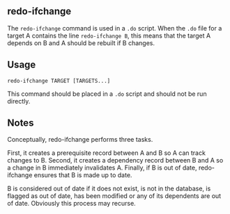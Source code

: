 ## redo-ifchange

The `redo-ifchange` command is used in a `.do` script. When the `.do` file for a target A contains the
line `redo-ifchange B`, this means that the target A depends on B and A should be rebuilt if B
changes. 

## Usage

    redo-ifchange TARGET [TARGETS...]

This command should be placed in a `.do` script and should not be run directly.

## Notes

Conceptually, redo-ifchange performs three tasks.

First, it creates a prerequisite record between A and B so A can track changes to B.
Second, it creates a dependency record between B and A so a change in B immediately invalidates  A.
Finally, if B is out of date, redo-ifchange ensures that B is made up to date.

B is considered out of date if it does not exist, is not in the database, is flagged as out of date, 
has been modified or any of its dependents are out of date. Obviously this process may recurse.
